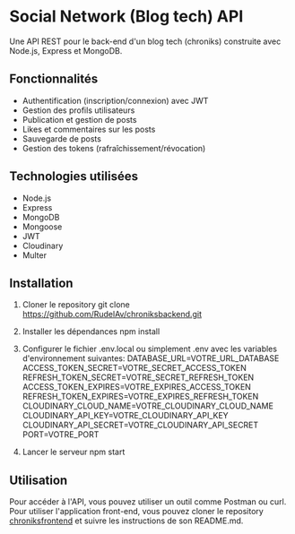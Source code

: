 # Social Network (Blog tech) API

Une API REST pour le back-end d'un blog tech (chroniks) construite avec Node.js, Express et MongoDB.

## Fonctionnalités

- Authentification (inscription/connexion) avec JWT
- Gestion des profils utilisateurs
- Publication et gestion de posts
- Likes et commentaires sur les posts
- Sauvegarde de posts
- Gestion des tokens (rafraîchissement/révocation)

## Technologies utilisées

- Node.js
- Express
- MongoDB
- Mongoose
- JWT
- Cloudinary
- Multer

## Installation

1. Cloner le repository
git clone https://github.com/RudelAv/chroniksbackend.git

2. Installer les dépendances
npm install

3. Configurer le fichier .env.local ou simplement .env avec les variables d'environnement suivantes:
DATABASE_URL=VOTRE_URL_DATABASE
ACCESS_TOKEN_SECRET=VOTRE_SECRET_ACCESS_TOKEN
REFRESH_TOKEN_SECRET=VOTRE_SECRET_REFRESH_TOKEN
ACCESS_TOKEN_EXPIRES=VOTRE_EXPIRES_ACCESS_TOKEN
REFRESH_TOKEN_EXPIRES=VOTRE_EXPIRES_REFRESH_TOKEN
CLOUDINARY_CLOUD_NAME=VOTRE_CLOUDINARY_CLOUD_NAME
CLOUDINARY_API_KEY=VOTRE_CLOUDINARY_API_KEY
CLOUDINARY_API_SECRET=VOTRE_CLOUDINARY_API_SECRET
PORT=VOTRE_PORT


4. Lancer le serveur
npm start

## Utilisation

Pour accéder à l'API, vous pouvez utiliser un outil comme Postman ou curl.
Pour utiliser l'application front-end, vous pouvez cloner le repository [chroniksfrontend](https://github.com/RudelAv/chroniksfrontend.git) et suivre les instructions de son README.md.

